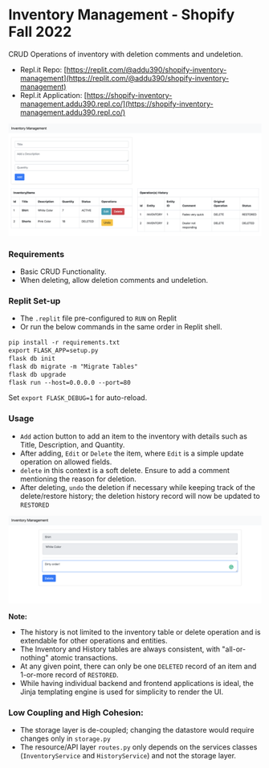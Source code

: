 # Inventory Management - Shopify Fall 2022

CRUD Operations of inventory with deletion comments and undeletion.
- Repl.it Repo: [https://replit.com/@addu390/shopify-inventory-management](https://replit.com/@addu390/shopify-inventory-management)
- Repl.it Application: [https://shopify-inventory-management.addu390.repl.co/](https://shopify-inventory-management.addu390.repl.co/) 

![](images/inventory-dashboard.png)

### Requirements
- Basic CRUD Functionality.
- When deleting, allow deletion comments and undeletion.

### Replit Set-up
- The `.replit` file pre-configured to `RUN` on Replit
- Or run the below commands in the same order in Replit shell.
```
pip install -r requirements.txt
export FLASK_APP=setup.py
flask db init
flask db migrate -m "Migrate Tables"
flask db upgrade
flask run --host=0.0.0.0 --port=80
```
Set `export FLASK_DEBUG=1` for auto-reload.

### Usage
- `Add` action button to add an item to the inventory with details such as Title, Description, and Quantity.
- After adding, `Edit` or `Delete` the item, where `Edit` is a simple update operation on allowed fields.
- `delete` in this context is a soft delete. Ensure to add a comment mentioning the reason for deletion. 
- After deleting, `undo` the deletion if necessary while keeping track of the delete/restore history; the deletion history record will now be updated to `RESTORED`

![](images/inventory-deletion.png)

**Note:**
- The history is not limited to the inventory table or delete operation and is extendable for other operations and entities.
- The Inventory and History tables are always consistent, with "all-or-nothing" atomic transactions.
- At any given point, there can only be one `DELETED` record of an item and 1-or-more record of `RESTORED`.
- While having individual backend and frontend applications is ideal, the Jinja templating engine is used for simplicity to render the UI.

### Low Coupling and High Cohesion:
- The storage layer is de-coupled; changing the datastore would require changes only in `storage.py`
- The resource/API layer `routes.py` only depends on the services classes (`InventoryService` and `HistoryService`) and not the storage layer.
